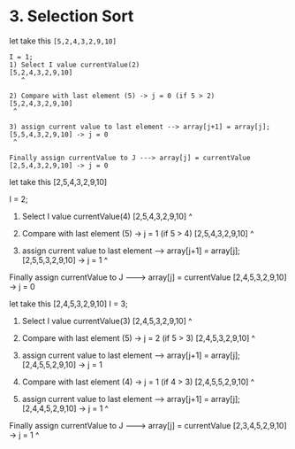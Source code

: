 
# 3. Selection Sort

let take this `[5,2,4,3,2,9,10]`

```
I = 1;
1) Select I value currentValue(2)
[5,2,4,3,2,9,10]
   ^

2) Compare with last element (5) -> j = 0 (if 5 > 2)
[5,2,4,3,2,9,10]
 ^

3) assign current value to last element --> array[j+1] = array[j];
[5,5,4,3,2,9,10] -> j = 0
 ^

Finally assign currentValue to J ---> array[j] = currentValue
[2,5,4,3,2,9,10] -> j = 0
```
let take this [2,5,4,3,2,9,10]


I = 2;
1) Select I value currentValue(4)
[2,5,4,3,2,9,10]
     ^

2) Compare with last element (5) -> j = 1 (if 5 > 4)
[2,5,4,3,2,9,10]
   ^

3) assign current value to last element --> array[j+1] = array[j];
[2,5,5,3,2,9,10] -> j = 1
     ^

Finally assign currentValue to J ---> array[j] = currentValue
[2,4,5,3,2,9,10] -> j = 0



let take this [2,4,5,3,2,9,10]
I = 3;
1) Select I value currentValue(3)
[2,4,5,3,2,9,10]
       ^

2) Compare with last element (5) -> j = 2 (if 5 > 3)
[2,4,5,3,2,9,10]
     ^

3) assign current value to last element --> array[j+1] = array[j];
[2,4,5,5,2,9,10] -> j = 1

2) Compare with last element (4) -> j = 1 (if 4 > 3)
[2,4,5,5,2,9,10]
   ^

3) assign current value to last element --> array[j+1] = array[j];
[2,4,4,5,2,9,10] -> j = 1
   ^  

Finally assign currentValue to J ---> array[j] = currentValue
[2,3,4,5,2,9,10] -> j = 1
   ^
